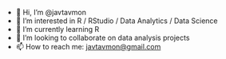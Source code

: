 - 👋 Hi, I’m @javtavmon
- 👀 I’m interested in R / RStudio / Data Analytics / Data Science
- 🌱 I’m currently learning R
- 💞️ I’m looking to collaborate on data analysis projects
- 📫 How to reach me: javtavmon@gmail.com

<!---
javtavmon/javtavmon is a ✨ special ✨ repository because its `README.md` (this file) appears on your GitHub profile.
You can click the Preview link to take a look at your changes.
--->
